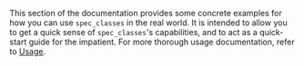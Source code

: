 This section of the documentation provides some concrete examples for how you
can use `spec_classes` in the real world. It is intended to allow you to get a
quick sense of `spec_classes`'s capabilities, and to act as a quick-start guide
for the impatient. For more thorough usage documentation, refer to
[Usage](../usage/index.md).